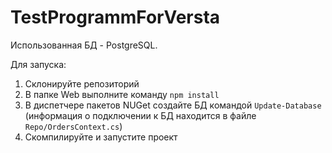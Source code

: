 # TestProgrammForVersta 

Использованная БД - PostgreSQL.

Для запуска:
1. Склонируйте репозиторий
2. В папке Web выполните команду `npm install`
3. В диспетчере пакетов NUGet создайте БД командой `Update-Database` (информация о подключении к БД находится в файле `Repo/OrdersContext.cs`)
4. Скомпилируйте и запустите проект
